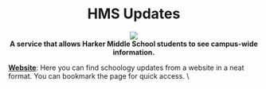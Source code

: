 <h1 align="center">HMS Updates</h1>
<p align="center">
  <a href="https://discord.com/invite/CJAXbAQEFv">
    <img src="https://img.shields.io/discord/771750717492297769?color=blue&label=discord"><br>
  </a>
  <b>A service that allows Harker Middle School students to see campus-wide information.</b>  
  <br>
</p>

[**Website**](https://harker-updates.herokuapp.com/): 
Here you can find schoology updates from a website in a neat format. You can bookmark the page for quick access. \

